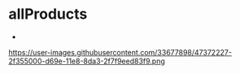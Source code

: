 # allProducts
 
-


https://user-images.githubusercontent.com/33677898/47372227-2f355000-d69e-11e8-8da3-2f7f9eed83f9.png

